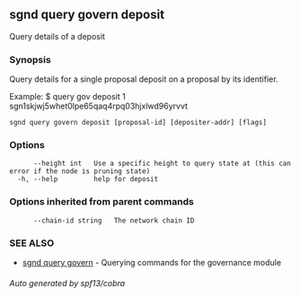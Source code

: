## sgnd query govern deposit

Query details of a deposit

### Synopsis

Query details for a single proposal deposit on a proposal by its identifier.

Example:
$ <appd> query gov deposit 1 sgn1skjwj5whet0lpe65qaq4rpq03hjxlwd96yrvvt

```
sgnd query govern deposit [proposal-id] [depositer-addr] [flags]
```

### Options

```
      --height int   Use a specific height to query state at (this can error if the node is pruning state)
  -h, --help         help for deposit
```

### Options inherited from parent commands

```
      --chain-id string   The network chain ID
```

### SEE ALSO

* [sgnd query govern](sgnd_query_govern.md)	 - Querying commands for the governance module

###### Auto generated by spf13/cobra
